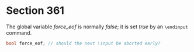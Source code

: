 # Section 361

The global variable *force_eof* is normally *false*; it is set *true* by an `\endinput` command.

```c << Global variables >>+=
bool force_eof; // should the next \input be aborted early?
```
